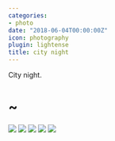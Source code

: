 ```yaml
---
categories:
- photo
date: "2018-06-04T00:00:00Z"
icon: photography
plugin: lightense
title: city night
---
```


City night.

<h1 class="huge-tild">~</h1>

<img src="/img/photography/city-night/city-night-1.jpg" data-action="zoom" />
<img src="/img/photography/city-night/city-night-2.jpg" data-action="zoom" />
<img src="/img/photography/city-night/city-night-3.jpg" data-action="zoom" />
<img src="/img/photography/city-night/city-night-4.jpg" data-action="zoom" />
<img src="/img/photography/city-night/city-night-5.jpg" data-action="zoom" />
